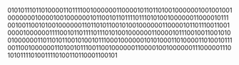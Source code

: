 010101110110100001101111001000000110000101101101001000000100100100100000001000010010000001011001011011110111010100100000011000010111001001100101001000000110110101100101001000000110000101101110011001000010000001111001011011110111010100100000011000010111001001100101001000000110110101100101001011100010000001010100011010000110100101110011001000000110100101110011001000000110000100100000011100000111010101111010011110100110110001100101
